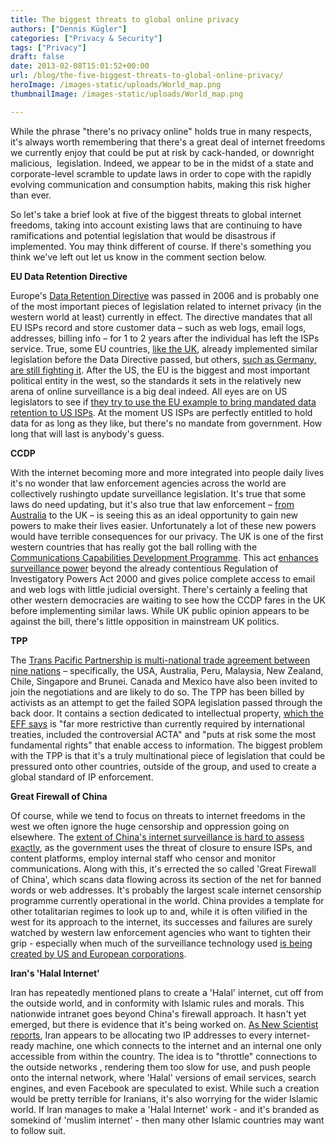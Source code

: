 ```yaml
---
title: The biggest threats to global online privacy
authors: ["Dennis Kügler"]
categories: ["Privacy & Security"]
tags: ["Privacy"]
draft: false
date: 2013-02-08T15:01:52+00:00
url: /blog/the-five-biggest-threats-to-global-online-privacy/
heroImage: /images-static/uploads/World_map.png
thumbnailImage: /images-static/uploads/World_map.png

---
```

While the phrase "there's no privacy online" holds true in many respects, it's always worth remembering that there's a great deal of internet freedoms we currently enjoy that could be put at risk by cack-handed, or downright malicious,  legislation. Indeed, we appear to be in the midst of a state and corporate-level scramble to update laws in order to cope with the rapidly evolving communication and consumption habits, making this risk higher than ever.

So let's take a brief look at five of the biggest threats to global internet freedoms, taking into account existing laws that are continuing to have ramifications and potential legislation that would be disastrous if implemented. You may think different of course. If there's something you think we've left out let us know in the comment section below.

**EU Data Retention Directive**


Europe's [Data Retention Directive][1] was passed in 2006 and is probably one of the most important pieces of legislation related to internet privacy (in the western world at least) currently in effect. The directive mandates that all EU ISPs record and store customer data – such as web logs, email logs, addresses, billing info – for 1 to 2 years after the individual has left the ISPs service. True, some EU countries, [like the UK][2], already implemented similar legislation before the Data Directive passed, but others, [such as Germany, are still fighting it][3]. After the US, the EU is the biggest and most important political entity in the west, so the standards it sets in the relatively new arena of online surveillance is a big deal indeed. All eyes are on US legislators to see if [they try to use the EU example to bring mandated data retention to US ISPs][4]. At the moment US ISPs are perfectly entitled to hold data for as long as they like, but there's no mandate from government. How long that will last is anybody's guess.

**CCDP**


With the internet becoming more and more integrated into people daily lives it's no wonder that law enforcement agencies across the world are collectively rushingto update surveillance legislation. It's true that some laws do need updating, but it's also true that law enforcement – [from Australia][5] to the UK – is seeing this as an ideal opportunity to gain new powers to make their lives easier. Unfortunately a lot of these new powers would have terrible consequences for our privacy. The UK is one of the first western countries that has really got the ball rolling with the [Communications Capabilities Development Programme][6]. This act [enhances surveillance power][7] beyond the already contentious Regulation of Investigatory Powers Act 2000 and gives police complete access to email and web logs with little judicial oversight. There's certainly a feeling that other western democracies are waiting to see how the CCDP fares in the UK before implementing similar laws. While UK public opinion appears to be against the bill, there's little opposition in mainstream UK politics.

**TPP**

The [Trans Pacific Partnership is multi-national trade agreement between nine nations][8] – specifically, the USA, Australia, Peru, Malaysia, New Zealand, Chile, Singapore and Brunei. Canada and Mexico have also been invited to join the negotiations and are likely to do so. The TPP has been billed by activists as an attempt to get the failed SOPA legislation passed through the back door. It contains a section dedicated to intellectual property, [which the EFF says][8] is "far more restrictive than currently required by international treaties, included the controversial ACTA" and "puts at risk some the most fundamental rights" that enable access to information. The biggest problem with the TPP is that it's a truly multinational piece of legislation that could be pressured onto other countries, outside of the group, and used to create a global standard of IP enforcement.

**Great Firewall of China**

Of course, while we tend to focus on threats to internet freedoms in the west we often ignore the huge censorship and oppression going on elsewhere. The [extent of China's internet surveillance is hard to assess exactly][9], as the government uses the threat of closure to ensure ISPs, and content platforms, employ internal staff who censor and monitor communications. Along with this, it's errected the so called 'Great Firewall of China', which scans data flowing across its section of the net for banned words or web addresses. It's probably the largest scale internet censorship programme currently operational in the world. China provides a template for other totalitarian regimes to look up to and, while it is often vilified in the west for its approach to the internet, its successes and failures are surely watched by western law enforcement agencies who want to tighten their grip - especially when much of the surveillance technology used [is being created by US and European corporations][10].

**Iran's 'Halal Internet'**

Iran has repeatedly mentioned plans to create a 'Halal' internet, cut off from the outside world, and in conformity with Islamic rules and morals. This nationwide intranet goes beyond China's firewall approach. It hasn't yet emerged, but there is evidence that it's being worked on. [As New Scientist reports][11], Iran appears to be allocating two IP addresses to every internet-ready machine, one which connects to the internet and an internal one only accessible from within the country. The idea is to "throttle" connections to the outside networks , rendering them too slow for use, and push people onto the internal network, where 'Halal' versions of email services, search engines, and even Facebook are speculated to exist. While such a creation would be pretty terrible for Iranians, it's also worrying for the wider Islamic world. If Iran manages to make a 'Halal Internet' work - and it's branded as somekind of 'muslim internet' - then many other Islamic countries may want to follow suit.

  [1]: http://en.wikipedia.org/wiki/Data_Retention_Directive
  [2]: http://en.wikipedia.org/wiki/Telecommunications_data_retention#United_Kingdom
  [3]: http://europa.eu/rapid/press-release_IP-12-530_en.htm
  [4]: http://news.cnet.com/8301-31921_3-20029423-281.html
  [5]: /blog/australia-prepares-for-new-online-privacy-fight/
  [6]: http://www.bbc.co.uk/news/uk-politics-17590363
  [7]: /blog/uk-online-spying-law-how-to-resist/
  [8]: https://www.eff.org/issues/tpp
  [9]: http://topics.nytimes.com/topics/news/international/countriesandterritories/china/internet_censorship/index.html
  [10]: https://www.eff.org/deeplinks/2011/09/government-internet-surveillance-starts-eyes-built
  [11]: http://www.newscientist.com/article/mg21628865.700-first-evidence-for-irans-parallel-halal-internet.html
